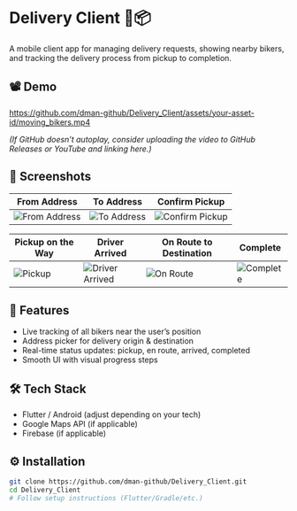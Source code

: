 # Delivery Client 🚴📦

A mobile client app for managing delivery requests, showing nearby bikers, and tracking the delivery process from pickup to completion.

## 📽 Demo

https://github.com/dman-github/Delivery_Client/assets/your-asset-id/moving_bikers.mp4  

*(If GitHub doesn’t autoplay, consider uploading the video to GitHub Releases or YouTube and linking here.)*

## 📸 Screenshots

| From Address | To Address | Confirm Pickup |
|--------------|------------|----------------|
| ![From Address](screens/1_from_address_picker.png) | ![To Address](screens/2_to_address_picker.png) | ![Confirm Pickup](screens/3_from_and_to_pickup.png) |

| Pickup on the Way | Driver Arrived | On Route to Destination | Complete |
|-------------------|----------------|--------------------------|----------|
| ![Pickup](screens/4_pickup_on_the_way.png) | ![Driver Arrived](screens/5_driver_arrived.png) | ![On Route](screens/6_on_route_to_des.png) | ![Complete](screens/7_complete.png) |

## 🚀 Features
- Live tracking of all bikers near the user’s position  
- Address picker for delivery origin & destination  
- Real-time status updates: pickup, en route, arrived, completed  
- Smooth UI with visual progress steps  

## 🛠 Tech Stack
- Flutter / Android (adjust depending on your tech)
- Google Maps API (if applicable)
- Firebase (if applicable)

## ⚙️ Installation
```bash
git clone https://github.com/dman-github/Delivery_Client.git
cd Delivery_Client
# Follow setup instructions (Flutter/Gradle/etc.)
